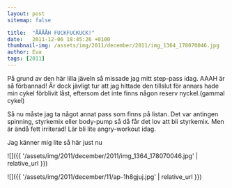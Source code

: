 ```yaml
---
layout: post
sitemap: false

title:  "ÅÅÅÅH FUCKFUCKUCK!"
date:   2011-12-06 18:45:26 +0100
thumbnail-img: /assets/img/2011/december/2011/img_1364_178070046.jpg
author: Eva
tags: [2011]
---
```


På grund av den här lilla jäveln så missade jag mitt step-pass idag. AAAH är så förbannad! Är dock jävligt tur att jag hittade den tillslut för annars hade min cykel förblivit låst, eftersom det inte finns någon reserv nyckel.(gammal cykel)



Så nu måste jag ta något annat pass som finns på listan. Det var antingen spinning, styrkemix eller body-pump så då får det lov att bli styrkemix. Men är ändå fett irriterad! Lär bli lite angry-workout idag.













Jag känner mig lite så här just nu

![]({{ '/assets/img/2011/december/2011/img_1364_178070046.jpg'  | relative_url }})

![]({{ '/assets/img/2011/december/11/ap-1h8gjuj.jpg'  | relative_url }})


